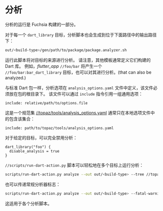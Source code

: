 <!-- # Analysis -->

# 分析

<!-- Analysis is run as part of the Fuchsia build. -->

分析的运行是 Fuchsia 构建的一部分。

<!-- For each `dart_library` target, an analysis script gets
also generated in the output directory under: -->

对于每一个 `dart_library` 目标，分析脚本也会生成到位于下面路径中的输出路径下：

```sh
out/<build-type>/gen/path/to/package/package.analyzer.sh
```

<!-- Running this script will perform an analysis of the target's sources.
Note that other templates usually define a Dart library they build upon. For
example, a _flutter_app_ `//foo/bar` will yield a `//foo/bar:bar_dart_library`
target that can also be analyzed. -->

运行此脚本将对目标的来源进行分析。
请注意，其他模板通常定义它们构建的 Dart 库。
例如，_flutter_app_ `//foo/bar` 将产生一个 `//foo/bar:bar_dart_library` 目标，也可以对其进行分析。(that can also be analyzed.)

<!-- As with standard Dart packages, analysis options are defined in an
`analysis_options.yaml` file, which must be placed at the package root.
This file may refer to a common set of options by way of an `include` directive: -->

与标准 Dart 包一样，分析选项在 `analysis_options.yaml` 文件中定义，该文件必须放在包的根目录下。
该文件可以通过 `include` 指令引用一组通用选项：

```
include: relative/path/to/options.file
```

<!-- A canonical set is available at [//topaz/tools/analysis_options.yaml](https://fuchsia.googlesource.com/topaz/+/HEAD/tools/analysis_options.yaml)
It is customary to merely include that set from a local options file: -->

这是一个规范集 [//topaz/tools/analysis_options.yaml](https://fuchsia.googlesource.com/topaz/+/HEAD/tools/analysis_options.yaml)
通常只在本地选项文件中的包含该集合：

```
include: path/to/topaz/tools/analysis_options.yaml
```

<!-- Analysis may be disabled altogether for a given target with: -->

对于给定的目标，可以完全禁用分析：

```
dart_library("foo") {
  disable_analysis = true
}
```

<!-- The `//scripts/run-dart-action.py` script makes it easy to run the analysis over
multiple targets: -->

`//scripts/run-dart-action.py` 脚本可以轻松地在多个目标上运行分析：

```sh
scripts/run-dart-action.py analyze --out out/<build-type> --tree //topaz/shell/*
```

<!-- Regular analyzer flags may also be passed: -->

也可以传递常规分析器标志：

```sh
scripts/run-dart-action.py analyze --out out/<build-type> --fatal-warnings --lints
```

<!-- This holds true for the individual analysis scripts. -->

这适用于各个分析脚本。
